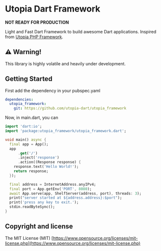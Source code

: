# Utopia Dart Framework

**NOT READY FOR PRODUCTION**

Light and Fast Dart Framework to build awesome Dart applications. Inspired from [Utopia PHP Framework](https://github.com/utopia-php/framework).

## ⚠️ Warning!

This library is highly volatile and heavily under development.

## Getting Started

First add the dependency in your pubspec.yaml

```yaml
dependencies:
  utopia_framework:
    git: https://github.com/utopia-dart/utopia_framework
```

Now, in main.dart, you can

```dart
import 'dart:io';
import 'package:utopia_framework/utopia_framework.dart';

void main() async {
  final app = App();
  app
      .get('/')
      .inject('response')
      .action((Response response) {
    response.text('Hello World!');
    return response;
  });

  final address = InternetAddress.anyIPv4;
  final port = App.getEnv('PORT', 8080);
  await App.serve(app, ShelfServer(address, port), threads: 3);
  print("server started at ${address.address}:$port");
  print('press any key to exit.');
  stdin.readByteSync();
}
```

## Copyright and license

The MIT License (MIT) [https://www.opensource.org/licenses/mit-license.php](https://www.opensource.org/licenses/mit-license.php)
